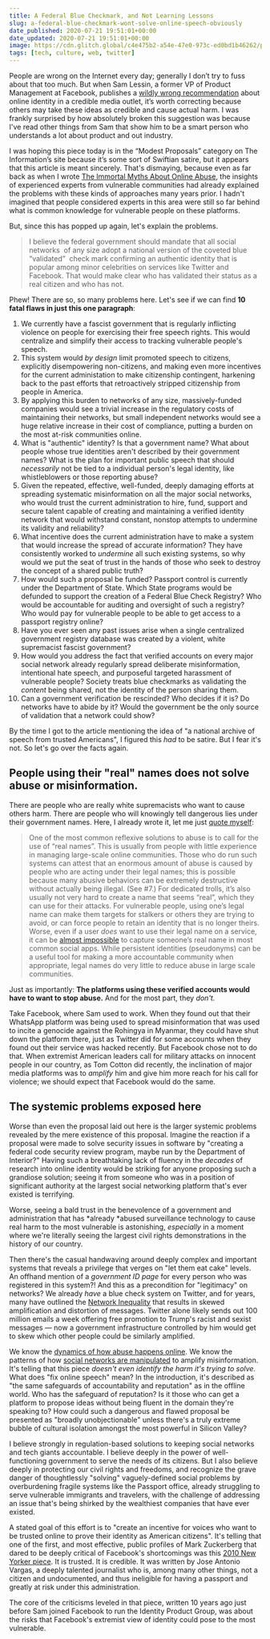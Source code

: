 ```yaml
---
title: A Federal Blue Checkmark, and Not Learning Lessons
slug: a-federal-blue-checkmark-wont-solve-online-speech-obviously
date_published: 2020-07-21 19:51:01+00:00
date_updated: 2020-07-21 19:51:01+00:00
image: https://cdn.glitch.global/c4e475b2-a54e-47e0-973c-ed0bd1b46262/passport.jpeg?v=1669582414085
tags: [tech, culture, web, twitter]
---
```

People are wrong on the Internet every day; generally I don’t try to fuss about that too much. But when Sam Lessin, a former VP of Product Management at Facebook, publishes a [wildly wrong recommendation](https://www.theinformation.com/articles/the-simple-and-practical-steps-the-federal-government-should-take-to-fix-online-speech) about online identity in a credible media outlet, it’s worth correcting because others may take these ideas as credible and cause actual harm. I was frankly surprised by how absolutely broken this suggestion was because I've read other things from Sam that show him to be a smart person who understands a lot about product and out industry.

I was hoping this piece today is in the “Modest Proposals” category on The Information’s site because it’s some sort of Swiftian satire, but it appears that this article is meant sincerely. That's dismaying, because even as far back as when I wrote [The Immortal Myths About Online Abuse](https://medium.com/humane-tech/the-immortal-myths-about-online-abuse-a156e3370aee), the insights of experienced experts from vulnerable communities had already explained the problems with these kinds of approaches many years prior. I hadn't imagined that people considered experts in this area were still so far behind what is common knowledge for vulnerable people on these platforms.

But, since this has popped up again, let's explain the problems.

> I believe the federal government should mandate that all social networks  of any size adopt a national version of the coveted blue “validated”  check mark confirming an authentic identity that is popular among minor celebrities on services like Twitter and Facebook. That would make clear who has validated their status as a real citizen and who has not.

Phew! There are so, so many problems here. Let's see if we can find **10 fatal flaws in just this one paragraph**:

1. We currently have a fascist government that is regularly inflicting violence on people for exercising their free speech rights. This would centralize and simplify their access to tracking vulnerable people's speech.
2. This system would *by design* limit promoted speech to citizens, explicitly disempowering non-citizens, and making even more incentives for the current administation to make citizenship contingent, harkening back to the past efforts that retroactively stripped citizenship from people in America.
3. By applying this burden to networks of any size, massively-funded companies would see a trivial increase in the regulatory costs of maintaining their networks, but small independent networks would see a huge relative increase in their cost of compliance, putting a burden on the most at-risk communities online.
4. What is "authentic" identity? Is that a government name? What about people whose true identities aren't described by their government names? What is the plan for important public speech that should *necessarily* not be tied to a individual person's legal identity, like whistleblowers or those reporting abuse?
5. Given the repeated, effective, well-funded, deeply damaging efforts at spreading systematic misinformation on all the major social networks, who would trust the current administration to hire, fund, support and secure talent capable of creating and maintaining a verified identity network that would withstand constant, nonstop attempts to undermine its validity and reliability?
6. What incentive does the current administration have to make a system that would increase the spread of accurate information? They have consistently worked to *undermine* all such existing systems, so why would we put the seat of trust in the hands of those who seek to destroy the concept of a shared public truth?
7. How would such a proposal be funded? Passport control is currently under the Department of State. Which State programs would be defunded to support the creation of a Federal Blue Check Registry? Who would be accountable for auditing and oversight of such a registry? Who would pay for vulnerable people to be able to get access to a passport registry online?
8. Have you ever seen any past issues arise when a single centralized government registry database was created by a violent, white supremacist fascist government? 
9. How would you address the fact that verified accounts on every major social network already regularly spread deliberate misinformation, intentional hate speech, and purposeful targeted harassment of vulnerable people? Society treats blue checkmarks as validating the *content* being shared, not the identity of the person sharing them.
10. Can a government verification be rescinded? Who decides if it is? Do networks have to abide by it? Would the government be the only source of validation that a network could show? 

By the time I got to the article mentioning the idea of "a national archive of speech from trusted Americans", I figured this *had* to be satire. But I fear it's not. So let's go over the facts again.

## People using their "real" names does not solve abuse or misinformation.

There are people who are really white supremacists who want to cause others harm. There are people who will knowingly tell dangerous lies under their government names. Here, I already wrote it, let me just [quote myself](https://medium.com/humane-tech/the-immortal-myths-about-online-abuse-a156e3370aee):

> One of the most common reflexive solutions to abuse is to call for the use of “real names”. This is usually from people with little experience in managing large-scale online communities. Those who do run such systems can attest that an enormous amount of abuse is caused by people who are acting under their legal names; this is possible because many abusive behaviors can be extremely destructive without actually being illegal. (See #7.) For dedicated trolls, it’s also usually not very hard to create a name that seems “real”, which they can use for their attacks. For vulnerable people, using one’s legal name can make them targets for stalkers or others they are trying to avoid, or can force people to retain an identity that is no longer theirs. Worse, even if a user *does* want to use their legal name on a service, it can be [almost impossible](https://www.kalzumeus.com/2010/06/17/falsehoods-programmers-believe-about-names/) to capture someone’s real name in most common social apps. While persistent identities (pseudonyms) can be a useful tool for making a more accountable community when appropriate, legal names do very little to reduce abuse in large scale communities.

Just as importantly: **The platforms using these verified accounts would have to want to stop abuse.** And for the most part, they *don't.*

Take Facebook, where Sam used to work. When they found out that their WhatsApp platform was being used to spread misinformation that was used to incite a genocide against the Rohingya in Myanmar, they could have shut down the platform there, just as Twitter did for some accounts when they found out their service was hacked recently. But Facebook chose not to do that. When extremist American leaders call for military attacks on innocent people in our country, as Tom Cotton did recently, the inclination of major media platforms was to *amplify* him and give him more reach for his call for violence; we should expect that Facebook would do the same.

## The systemic problems exposed here

Worse than even the proposal laid out here is the larger systemic problems revealed by the mere existence of this proposal. Imagine the reaction if a proposal were made to solve security issues in software by "creating a federal code security review program, maybe run by the Department of Interior?" Having such a breathtaking lack of fluency in the *decades* of research into online identity would be striking for anyone proposing such a grandiose solution; seeing it from someone who was in a position of significant authority at the largest social networking platform that's ever existed is terrifying.

Worse, seeing a bald trust in the benevolence of a government and administration that has *already *abused surveillance technology to cause real harm to the most vulnerable is astonishing, *especially* in a moment where we're literally seeing the largest civil rights demonstrations in the history of our country.

Then there's the casual handwaving around deeply complex and important systems that reveals a privilege that verges on "let them eat cake" levels. An offhand mention of a *government ID page* for every person who was registered in this system?! And this as a precondition for "legitimacy" on networks? We already *have* a blue check system on Twitter, and for years, many have outlined the [Network Inequality](https://medium.com/humane-tech/network-inequality-3309fb1aac59) that results in skewed amplification and distortion of messages. Twitter alone likely sends out 100 million emails a week offering free promotion to Trump's racist and sexist messages — now a government infrastructure controlled by him would get to skew which other people could be similarly amplified.

We know the [dynamics of how abuse happens online](https://medium.com/humane-tech/the-online-abuse-playbook-575648c9f798). We know the patterns of how [social networks are manipulated](https://datasociety.net/research/media-manipulation/) to amplify misinformation. It's telling that this piece *doesn't even identify the harm it's trying to solve.* What does "fix online speech" mean? In the introduction, it's described as "the same safeguards of accountability and reputation" as in the offline world. Who has the safeguard of reputation? Is it those who can get a platform to propose ideas without being fluent in the domain they're speaking to? How could such a dangerous and flawed proposal be presented as "broadly unobjectionable" unless there's a truly extreme bubble of cultural isolation amongst the most powerful in Silicon Valley?

I believe strongly in regulation-based solutions to keeping social networks and tech giants accountable. I believe deeply in the power of well-functioning government to serve the needs of its citizens. But I also believe deeply in protecting our civil rights and freedoms, and recognize the grave danger of thoughtlessly "solving" vaguely-defined social problems by overburdening fragile systems like the Passport office, already struggling to serve vulnerable immigrants and travelers, with the challenge of addressing an issue that's being shirked by the wealthiest companies that have ever existed.

A stated goal of this effort is to "create an incentive for voices who want to be trusted online to prove their identity as American citizens". It's telling that one of the first, and most effective, public profiles of Mark Zuckerberg that dared to be deeply critical of Facebook's shortcomings was this [2010 New Yorker piece](https://www.newyorker.com/magazine/2010/09/20/the-face-of-facebook). It is trusted. It is credible. It was written by Jose Antonio Vargas, a deeply talented journalist who is, among many other things, not a citizen and undocumented, and thus ineligible for having a passport and greatly at risk under this administration.

The core of the criticisms leveled in that piece, written 10 years ago just before Sam joined Facebook to run the Identity Product Group, was about the risks that Facebook's extremist view of identity could pose to the most vulnerable.
